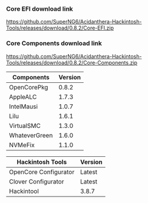 
### Core EFI download link
https://github.com/SuperNG6/Acidanthera-Hackintosh-Tools/releases/download/0.8.2/Core-EFI.zip

### Core Components download link
https://github.com/SuperNG6/Acidanthera-Hackintosh-Tools/releases/download/0.8.2/Core-Components.zip

| Components    | Version               |
| ------------- | --------------------- |
| OpenCorePkg   | 0.8.2    | 
| AppleALC      | 1.7.3       |
| IntelMausi    | 1.0.7     |
| Lilu          | 1.6.1           |
| VirtualSMC    | 1.3.0     |
| WhateverGreen | 1.6.0  |
| NVMeFix       | 1.1.0        |

| Hackintosh Tools      | Version           |
| --------------------- | ----------------- |
| OpenCore Configurator | Latest            | 
| Clover Configurator   | Latest            |
| Hackintool            | 3.8.7 |

